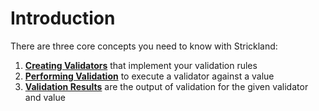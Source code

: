 # Introduction

There are three core concepts you need to know with Strickland:

1. **[Creating Validators](Validators.md)** that implement your validation rules
2. **[Performing Validation](Validation.md)** to execute a validator against a value
3. **[Validation Results](ValidationResults.md)** are the output of validation for the given validator and value
